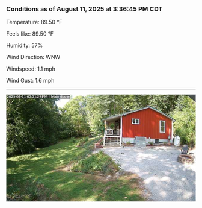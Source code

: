 ### Conditions as of August 11, 2025 at 3:36:45 PM CDT 

Temperature: 89.50 &deg;F

Feels like: 89.50 &deg;F

Humidity: 57%

Wind Direction: WNW

Windspeed: 1.1 mph

Wind Gust: 1.6 mph

---

<img src="./images/latest.jpeg"/>


